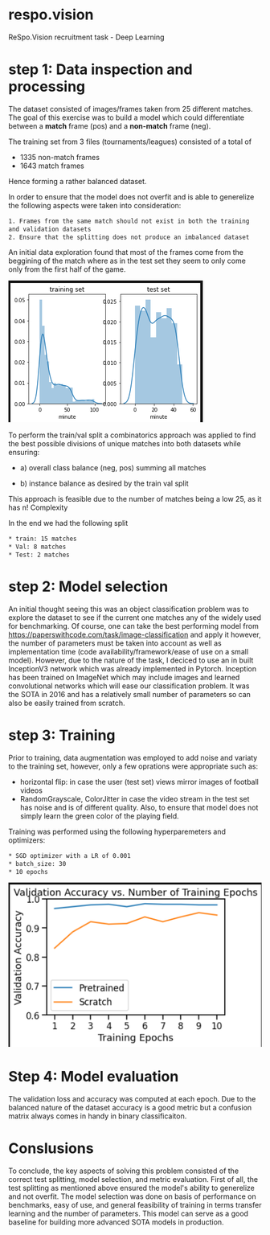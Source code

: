 # respo.vision

ReSpo.Vision recruitment task - Deep Learning

# step 1: Data inspection and processing

The dataset consisted of images/frames taken from 25 different matches. The goal of this exercise was to build a model which could differentiate between a **match** frame (pos) and a **non-match** frame (neg).

The training set from 3 files (tournaments/leagues) consisted of a total of 

* 1335 non-match frames
* 1643 match frames

Hence forming a rather balanced dataset. 

In order to ensure that the model does not overfit and is able to generelize the following aspects were taken into consideration:

	1. Frames from the same match should not exist in both the training and validation datasets
 	2. Ensure that the splitting does not produce an imbalanced dataset

An initial data exploration found that most of the frames come from the beggining of the match where as in the test set they seem to only come only from the first half of the game.



![match](docs/match.png)

To perform the train/val split a combinatorics approach was applied to find the best possible divisions of unique matches into both datasets while ensuring:

* a) overall class balance (neg, pos) summing all matches 

* b) instance balance as desired by the train val split

This approach is feasible due to the number of matches being a low 25, as it has n! Complexity

In the end we had the following split

	* train: 15 matches
	* Val: 8 matches
	* Test: 2 matches



# step 2: Model selection

An initial thought seeing this was an object classification problem was to explore the dataset to see if the current one matches any of the widely used for benchmarking. Of course, one can take the best performing model from https://paperswithcode.com/task/image-classification and apply it however, the number of parameters must be taken into account as well as implementation time (code availability/framework/ease of use on a small model). However, due to the nature of the task, I deciced to use an in built InceptionV3 network which was already implemented in Pytorch. Inception has been trained on ImageNet which may include images and learned convolutional networks which will ease our classification problem. It was the SOTA in 2016 and has a relatively small number of parameters so can also be easily trained from scratch.

# step 3: Training

Prior to training, data augmentation was employed to add noise and variaty to the training set, however, only a few oprations were appropriate such as:

* horizontal flip: in case the user (test set) views mirror images of football videos
* RandomGrayscale, ColorJitter in case the video stream in the test set has noise and is of different quality. Also, to ensure that model does not simply learn the green color of the playing field.

Training was performed using the following hyperparemeters and optimizers:

	* SGD optimizer with a LR of 0.001
	* batch_size: 30
	* 10 epochs



![val](docs/val.png)



# Step 4: Model evaluation

The validation loss and accuracy was computed at each epoch. Due to the balanced nature of the dataset accuracy is a good metric but a confusion matrix always comes in handy in binary classificaiton.





# Conslusions

To conclude, the key aspects of solving this problem consisted of the correct test splitting, model selection, and metric evaluation. First of all, the test splitting as mentioned above ensured the model's ability to generelize and not overfit. The model selection was done on basis of performance on benchmarks, easy of use, and general feasibility of training in terms transfer learning and the number of parameters. This model can serve as a good baseline for building more advanced SOTA models in production.





